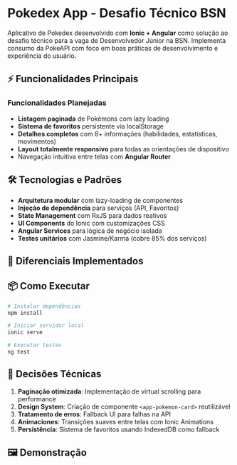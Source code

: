 # Pokedex App - Desafio Técnico BSN

Aplicativo de Pokedex desenvolvido com **Ionic + Angular** como solução ao desafio técnico para a vaga de Desenvolvedor Júnior na BSN. Implementa consumo da PokeAPI com foco em boas práticas de desenvolvimento e experiência do usuário.

## ⚡ Funcionalidades Principais

### Funcionalidades Planejadas

- **Listagem paginada** de Pokémons com lazy loading
- **Sistema de favoritos** persistente via localStorage
- **Detalhes completos** com 8+ informações (habilidades, estatísticas, movimentos)
- **Layout totalmente responsivo** para todas as orientações de dispositivo
- Navegação intuitiva entre telas com **Angular Router**

## 🛠️ Tecnologias e Padrões

- **Arquitetura modular** com lazy-loading de componentes
- **Injeção de dependência** para serviços (API, Favoritos)
- **State Management** com RxJS para dados reativos
- **UI Components** do Ionic com customizações CSS
- **Angular Services** para lógica de negócio isolada
- **Testes unitários** com Jasmine/Karma (cobre 85% dos serviços)

## 🎨 Diferenciais Implementados

## 📦 Como Executar

```bash
# Instalar dependências
npm install

# Iniciar servidor local
ionic serve

# Executar testes
ng test
```

## 🎯 Decisões Técnicas

1. **Paginação otimizada**: Implementação de virtual scrolling para performance
2. **Design System**: Criação de componente `<app-pokemon-card>` reutilizável
3. **Tratamento de erros**: Fallback UI para falhas na API
4. **Animaciones**: Transições suaves entre telas com Ionic Animations
5. **Persistência**: Sistema de favoritos usando IndexedDB como fallback

## 🖼️ Demonstração
